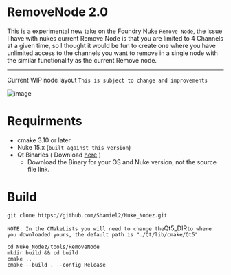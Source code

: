 # RemoveNode 2.0

This is a experimental new take on the Foundry Nuke `Remove Node`, the issue I have with nukes current Remove Node is that you are limited to 4 Channels at a given time, so I thought it would be fun to create one where you have unlimited access to the channels you want to remove in a single node with the similar functionality as the current Remove node.

---

Current WIP node layout `This is subject to change and improvements`

![image](https://github.com/user-attachments/assets/1d37ed1f-5a04-470a-932e-08013c25f036)


# Requirments
- cmake 3.10 or later
- Nuke 15.x (`built against this version`)
- Qt Binaries ( Download [here](https://www.foundry.com/products/nuke-family/developers) )
    - Download the Binary for your OS and Nuke version, not the source file link.
 

# Build
```
git clone https://github.com/Shamiel2/Nuke_Nodez.git
```
` NOTE: In the CMakeLists you will need to change the `Qt5_DIR` to where you downloaded yours, the default path is "./Qt/lib/cmake/Qt5" `

```
cd Nuke_Nodez/tools/RemoveNode
mkdir build && cd build
cmake ..
cmake --build . --config Release
```
